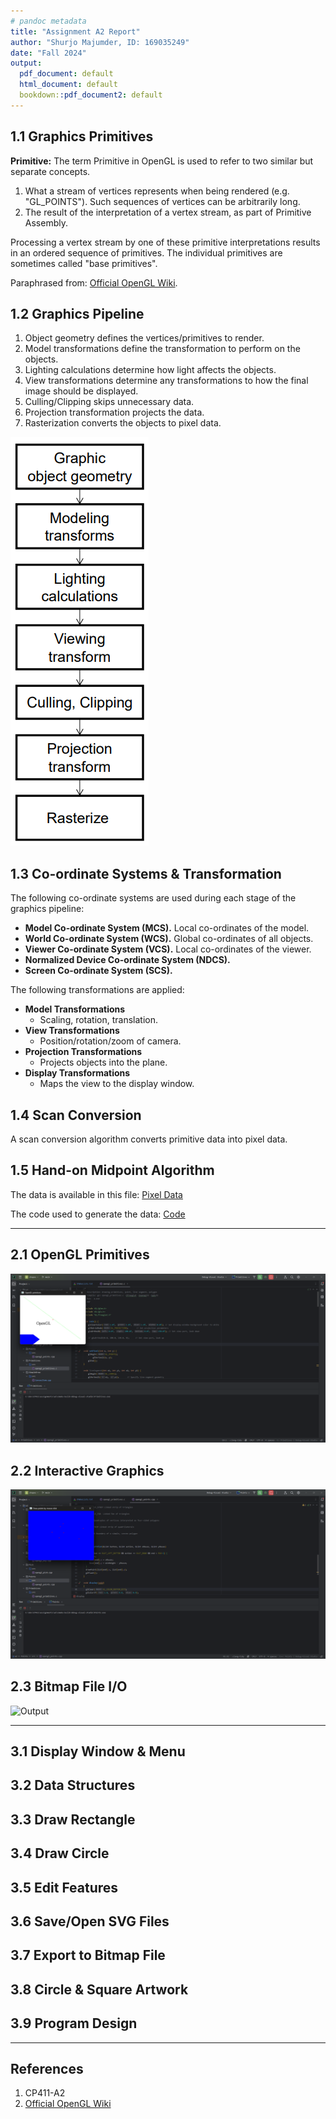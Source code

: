 ```yaml
---
# pandoc metadata
title: "Assignment A2 Report"
author: "Shurjo Majumder, ID: 169035249"
date: "Fall 2024"
output:
  pdf_document: default
  html_document: default
  bookdown::pdf_document2: default
---
```


## 1.1 Graphics Primitives

**Primitive:** The term Primitive in OpenGL is used to refer to two similar but separate concepts.

1. What a stream of vertices represents when being rendered (e.g. "GL_POINTS"). Such sequences of vertices can be arbitrarily long.
2. The result of the interpretation of a vertex stream, as part of Primitive Assembly.

Processing a vertex stream by one of these primitive interpretations results in an ordered sequence of primitives. The individual primitives are sometimes called "base primitives".

Paraphrased from: [Official OpenGL Wiki][OGLW].

## 1.2 Graphics Pipeline

1. Object geometry defines the vertices/primitives to render.
2. Model transformations define the transformation to perform on the objects.
3. Lighting calculations determine how light affects the objects.
4. View transformations determine any transformations to how the final image should be displayed.
5. Culling/Clipping skips unnecessary data.
6. Projection transformation projects the data.
7. Rasterization converts the objects to pixel data.

![Diagram of the graphics pipeline.](assets/slides-graphics-pipeline.png)

## 1.3 Co-ordinate Systems & Transformation

The following co-ordinate systems are used during each stage of the graphics pipeline:

- **Model Co-ordinate System (MCS).** Local co-ordinates of the model.
- **World Co-ordinate System (WCS).** Global co-ordinates of all objects.
- **Viewer Co-ordinate System (VCS).** Local co-ordinates of the viewer.
- **Normalized Device Co-ordinate System (NDCS).**
- **Screen Co-ordinate System (SCS).**

The following transformations are applied:

- **Model Transformations**
  - Scaling, rotation, translation.
- **View Transformations**
  - Position/rotation/zoom of camera.
- **Projection Transformations**
  - Projects objects into the plane.
- **Display Transformations**
  - Maps the view to the display window.

## 1.4 Scan Conversion

A scan conversion algorithm converts primitive data into pixel data.

## 1.5 Hand-on Midpoint Algorithm

The data is available in this file: [Pixel Data](./assets/pixel_data.txt)

The code used to generate the data: [Code](./midpoint_algorithm.py)

---

## 2.1 OpenGL Primitives

![OpenGL Primitives](./assets/Primitives.png)

## 2.2 Interactive Graphics

![OpenGL Points](./assets/Points.png)

## 2.3 Bitmap File I/O

![Output](./cmake-build-debug-visual-studio/output.bmp)

---

## 3.1 Display Window & Menu

## 3.2 Data Structures

## 3.3 Draw Rectangle

## 3.4 Draw Circle

## 3.5 Edit Features

## 3.6 Save/Open SVG Files

## 3.7 Export to Bitmap File

## 3.8 Circle & Square Artwork

## 3.9 Program Design

---

## References

1. CP411-A2
2. [Official OpenGL Wiki](https://www.khronos.org/opengl/wiki/primitive)

[OGLW]: https://www.khronos.org/opengl/wiki/primitive
